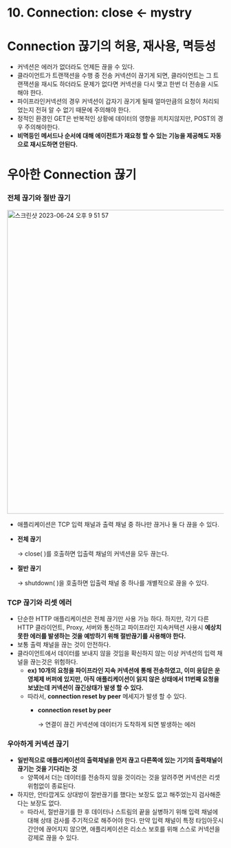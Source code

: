 # 10. Connection: close ← mystry

# Connection 끊기의 허용, 재사용, 멱등성

- 커넥션은 에러가 없더라도 언제든 끊을 수 있다.
- 클라이언트가 트랜잭션을 수행 중 전송 커넥션이 끊기게 되면, 클라이언트는 그 트랜잭션을 재시도 하더라도 문제가 없다면 커넥션을 다시 맺고 한번 더 전송을 시도해야 한다.
- 파이프라인커넥션의 경우 커넥션이 갑자기 끊기게 될때 얼마만큼의 요청이 처리되었는지 전혀 알 수 없기 때문에 주의해야 한다.
- 정적인 환경인 GET은 반복적인 상황에 데이터의 영향을 끼치지않지만, POST의 경우 주의해야한다.
- **비멱등인 메서드나 순서에 대해 에이전트가 재요청 할 수 있는 기능을 제공해도 자동으로 재시도하면 안된다.**

# 우아한 Connection 끊기

### 전체 끊기와 절반 끊기

<img width="705" alt="스크린샷 2023-06-24 오후 9 51 57" src="https://github.com/SubiYoon/SubiYoon.github.io/assets/117332903/43eb35cf-f3c8-4bc2-adcb-023f0ad768eb">


- 애플리케이션은 TCP 입력 채널과 출력 채널 중 하나만 끊거나 둘 다 끊을 수 있다.
- **전체 끊기**
    
    → close( )를 호출하면 입출력 채널의 커넥션을 모두 끊는다.
    
- **절반 끊기**
    
    → shutdown( )을 호출하면 입출력 채널 중 하나를 개별적으로 끊을 수 있다.
    

### TCP 끊기와 리셋 에러

- 단순한 HTTP 애플리케이션은 전체 끊기만 사용 가능 하다. 하지만, 각기 다른 HTTP 클라이언트, Proxy, 서버와 통신하고 파이프라인 지속커텍션 사용시 **예상치 못한 에러를 발생하는 것을 예방하기 위해 절반끊기를 사용해야 한다.**
- 보통 출력 채널을 끊는 것이 안전하다.
- 클라이언트에서 데이터를 보내지 않을 것임을 확신하지 않는 이상 커넥션의 입력 채널을 끊는것은 위험하다.
    - **ex) 10개의 요청을 파이프라인 지속 커넥션에 통해 전송하였고, 이미 응답은 운영체제 버퍼에 있지만, 아직 애플리케이션이 읽지 않은 상태에서 11번째 요청을 보냈는데 커넥션이 끊긴상태가 발생 할 수 있다.**
    - 따라서, **connection reset by peer** 메세지가 발생 할 수 있다.
        - **connection reset by peer**
            
            → 연결이 끊긴 커넥션에 데이터가 도착하게 되면 발생하는 에러
            

### 우아하게 커넥션 끊기

- **일반적으로 애플리케이션의 출력채널을 먼저 끊고 다른쪽에 있는 기기의 출력채널이 끊기는 것을 기다리는 것**
    - 양쪽에서 더는 데이터를 전송하지 않을 것이라는 것을 알려주면 커넥션은 리셋 위험없이 종료된다.
- 하지만, 안타깝게도 상대방이 절반끊기를 했다는 보장도 없고 해주었는지 검사해준다는 보장도 없다.
    - 따라서, 절반끊기를 한 후 데이터나 스트림의 끝을 실병하기 위해 입력 채널에 대해 상태 검사를 주기적으로 해주어야 한다. 만약 입력 채널이 특정 타임아웃시간안에 끊어지지 않으면, 애플리케이션은 리소스 보호를 위해 스스로 커넥션을 강제로 끊을 수 있다.
